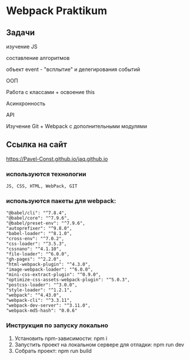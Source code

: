 # Webpack Praktikum
## Задачи

изучение JS

составление алгоритмов

объект event - "всплытие" и делегирования событий

ООП

Работа с классами + освоение this

Асинхронность

API

Изучение Git + Webpack с дополнительными модулями

## Ссылка на сайт
   https://Pavel-Const.github.io/jaq.github.io

### используются технологии
    JS, CSS, HTML, WebPack, GIT
### используются пакеты для webpack:
    "@babel/cli": "^7.8.4",
    "@babel/core": "^7.9.6",
    "@babel/preset-env": "^7.9.6",
    "autoprefixer": "^9.8.0",
    "babel-loader": "^8.1.0",
    "cross-env": "^7.0.2",
    "css-loader": "^3.5.3",
    "cssnano": "^4.1.10",
    "file-loader": "^6.0.0",
    "gh-pages": "^2.2.0",
    "html-webpack-plugin": "^4.3.0",
    "image-webpack-loader": "^6.0.0",
    "mini-css-extract-plugin": "^0.9.0",
    "optimize-css-assets-webpack-plugin": "^5.0.3",
    "postcss-loader": "^3.0.0",
    "style-loader": "^1.2.1",
    "webpack": "^4.43.0",
    "webpack-cli": "^3.3.11",
    "webpack-dev-server": "^3.11.0",
    "webpack-md5-hash": "0.0.6"
### Инструкция по запуску локально
1.  Установить npm-зависимости: npm i
2.  Запустить проект на локальном сервере для отладки: npm run dev
3.  Cобрать проект: npm run build
